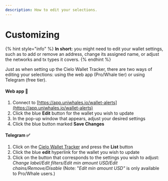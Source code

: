 ```yaml
---
description: How to edit your selections.
---
```


# Customizing

{% hint style="info" %}
**In short:** you might need to edit your wallet settings, such as to add or remove an address, change its assigned name, or adjust the networks and tx types it covers.
{% endhint %}

Just as when setting up the Cielo Wallet Tracker, there are two ways of editing your selections: using the web app (Pro/Whale tier) or using Telegram (free tier).

#### Web app 🔑

1. Connect to [https://app.uniwhales.io/wallet-alerts](https://app.uniwhales.io/wallet-alerts)
2. Click the blue **Edit** button for the wallet you wish to update
3. In the pop-up window that appears, adjust your desired settings
4. Click the blue button marked **Save Changes**

#### Telegram ✅

1. Click on the [Cielo Wallet Tracker](https://t.me/EVMTrackerBot) and press the **List** button
2. Click the blue **edit** hyperlink for the wallet you wish to update
3. Click on the button that corresponds to the settings you wish to adjust: _Change label/Edit filters/Edit min amount USD/Edit chains/Remove/Disable_ (Note: "_Edit min amount USD"_ is only available to Pro/Whale users.)
